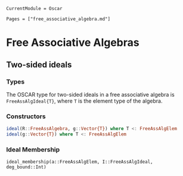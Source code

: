 ```@meta
CurrentModule = Oscar
```

```@contents
Pages = ["free_associative_algebra.md"]
```

# Free Associative Algebras

## Two-sided ideals

### Types

The OSCAR type for two-sided ideals in a free associative algebra is
`FreeAssAlgIdeal{T}`, where `T` is the element type of the algebra.

### Constructors

```julia
ideal(R::FreeAssAlgebra, g::Vector{T}) where T <: FreeAssAlgElem
ideal(g::Vector{T}) where T <: FreeAssAlgElem
```

### Ideal Membership

```@docs
ideal_membership(a::FreeAssAlgElem, I::FreeAssAlgIdeal, deg_bound::Int)
```

